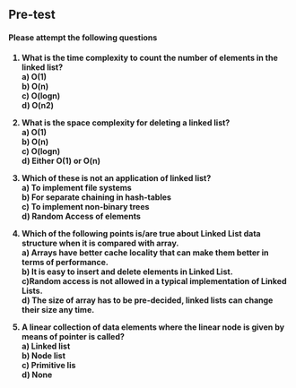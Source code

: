 ## <b> Pre-test
#### Please attempt the following questions

1) What is the time complexity to count the number of elements in the linked list?<br>
a) O(1)<br>
b) O(n)<br>
c) O(logn)<br>
d)  O(n2)<br>

2) What is the space complexity for deleting a linked list?<br>
a) O(1)<br>
b) O(n)<br>
c) O(logn)<br>
d) Either O(1) or O(n)<br>

3)  Which of these is not an application of linked list?<br>
a) To implement file systems<br>
<b>b) For separate chaining in hash-tables<br></b>
c) To implement non-binary trees<br>
d) Random Access of elements<br>

4) Which of the following points is/are true about Linked List data structure when it is compared with array. <br>
<b>a) Arrays have better cache locality that can make them better in terms of performance.<br></b>
b) It is easy to insert and delete elements in Linked List.<br>
c)Random access is not allowed in a typical implementation of Linked Lists.<br>
d) The size of array has to be pre-decided, linked lists can change their size any time.<br>

5) A linear collection of data elements where the linear node is given by means of pointer is called?<br>
a) Linked list<br>
b) Node list<br>
c) Primitive lis<br>
<b>d) None<br></b>
